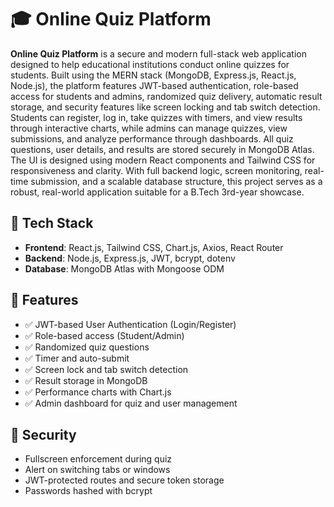 # 🎓 Online Quiz Platform

**Online Quiz Platform** is a secure and modern full-stack web application designed to help educational institutions conduct online quizzes for students. Built using the MERN stack (MongoDB, Express.js, React.js, Node.js), the platform features JWT-based authentication, role-based access for students and admins, randomized quiz delivery, automatic result storage, and security features like screen locking and tab switch detection. Students can register, log in, take quizzes with timers, and view results through interactive charts, while admins can manage quizzes, view submissions, and analyze performance through dashboards. All quiz questions, user details, and results are stored securely in MongoDB Atlas. The UI is designed using modern React components and Tailwind CSS for responsiveness and clarity. With full backend logic, screen monitoring, real-time submission, and a scalable database structure, this project serves as a robust, real-world application suitable for a B.Tech 3rd-year showcase.

## 📁 Tech Stack

- **Frontend**: React.js, Tailwind CSS, Chart.js, Axios, React Router
- **Backend**: Node.js, Express.js, JWT, bcrypt, dotenv
- **Database**: MongoDB Atlas with Mongoose ODM

## 🚀 Features

- ✅ JWT-based User Authentication (Login/Register)
- ✅ Role-based access (Student/Admin)
- ✅ Randomized quiz questions
- ✅ Timer and auto-submit
- ✅ Screen lock and tab switch detection
- ✅ Result storage in MongoDB
- ✅ Performance charts with Chart.js
- ✅ Admin dashboard for quiz and user management

## 🔐 Security

- Fullscreen enforcement during quiz
- Alert on switching tabs or windows
- JWT-protected routes and secure token storage
- Passwords hashed with bcrypt


